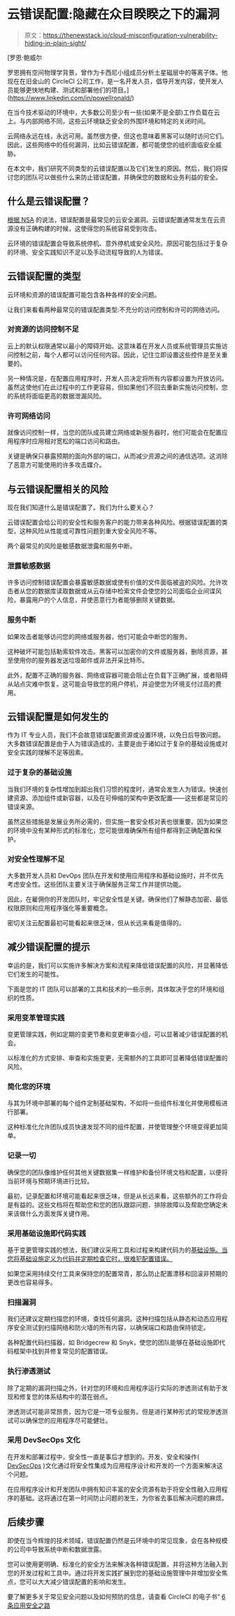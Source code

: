 # 云错误配置:隐藏在众目睽睽之下的漏洞

> 原文：<https://thenewstack.io/cloud-misconfiguration-vulnerability-hiding-in-plain-sight/>

[](https://www.linkedin.com/in/powellronald/)

 [罗恩·鲍威尔

罗恩拥有空间物理学背景，曾作为卡西尼小组成员分析土星磁层中的等离子体。他现在在旧金山的 CircleCI 公司工作，是一名开发人员，倡导开发内容，使开发人员能够更快地构建、测试和部署他们的项目。](https://www.linkedin.com/in/powellronald/) [](https://www.linkedin.com/in/powellronald/)

在当今技术驱动的环境中，大多数公司至少有一些(如果不是全部)工作负载在云上。与内部网络不同，这些云环境缺乏安全的外围环境和特定的关闭时间。

云网络永远在线，永远可用。虽然很方便，但这也意味着黑客可以随时访问它们。因此，这些网络中的任何漏洞，比如云错误配置，都可能使您的组织面临安全威胁。

在本文中，我们研究不同类型的云错误配置以及它们发生的原因。然后，我们将探讨您的团队可以做些什么来防止错误配置，并确保您的数据和业务利益的安全。

## 什么是云错误配置？

[根据 NSA](https://media.defense.gov/2020/Jan/22/2002237484/-1/-1/0/CSI-MITIGATING-CLOUD-VULNERABILITIES_20200121.PDF) 的说法，错误配置是最常见的云安全漏洞。云错误配置通常发生在云资源没有正确构建的时候，这使得您的系统容易受到攻击。

云环境的错误配置会导致系统停机、意外停机或安全风险。原因可能包括过于复杂的环境、安全实践知识不足以及手动流程导致的人为错误。

## 云错误配置的类型

云环境和资源的错误配置可能包含各种各样的安全问题。

让我们来看看两种最常见的错误配置类型:不充分的访问控制和许可的网络访问。

### 对资源的访问控制不足

云上的默认权限通常以最小的障碍开始。这意味着在开发人员或系统管理员实施访问控制之前，每个人都可以访问任何内容。因此，记住立即设置这些控件是至关重要的。

另一种情况是，在配置应用程序时，开发人员决定将所有内容都设置为开放访问。虽然这使他们在此过程中的工作更容易，但如果他们不回去重新实施访问控制，您的系统将面临更高的数据泄漏风险。

### 许可网络访问

就像访问控制一样，当您的团队成员建立网络或新服务器时，他们可能会在配置应用程序时应用相对宽松的端口访问和路由。

关键是确保只暴露预期的面向外部的端口，从而减少资源之间的通信选项。这消除了恶意方可能使用的许多攻击媒介。

## 与云错误配置相关的风险

现在我们知道什么是错误配置了。我们为什么要关心？

云错误配置会给公司的安全性和服务客户的能力带来各种风险。根据错误配置的类型，这种风险从性能或可靠性问题到重大安全风险不等。

两个最常见的风险是敏感数据泄露和服务中断。

### 泄露敏感数据

许多访问控制错误配置会暴露敏感数据或使有价值的文件面临被盗的风险。允许攻击者从您的数据库读取数据或从云存储中检索文件会使您的公司面临企业间谍风险，暴露用户的个人信息，并使恶意行为者能够删除关键数据。

### 服务中断

如果攻击者能够访问您的网络或服务器，他们可能会中断您的服务。

这种破坏可能包括勒索软件攻击。黑客可以加密你的文件或服务器，删除资源，甚至使用你的服务器发送垃圾邮件或非法开采比特币。

此外，配置不正确的服务器、网络或容器可能会阻止在负载下正确扩展，或者阻碍从站点灾难中恢复。这可能会导致您的用户停机，并迫使您为环境支付过高的费用。

## 云错误配置是如何发生的

作为 IT 专业人员，我们不会故意错误配置资源或设置环境，以免日后导致问题。大多数错误配置是由于人为错误造成的，主要是由于诸如过于复杂的基础设施或对安全实践的理解不足等因素。

### 过于复杂的基础设施

当我们环境的复杂性增加到超出我们习惯的程度时，通常会发生人为错误。快速创建资源、添加组件或新容器，以及在可伸缩的架构中更改配置——这些都是常见的错误来源。

虽然这些措施是发展业务所必需的，但实施一套安全核对表也很重要。因为如果您的环境中没有某种形式的标准化，您可能很难确保所有组件都得到正确配置和保护。

### 对安全性理解不足

大多数开发人员和 DevOps 团队在开发和使用应用程序和基础设施时，并不优先考虑安全性。这些团队主要关注于确保服务正常工作并提供功能。

因此，在雇佣你的开发团队时，牢记安全性是关键。确保他们了解静态加密、最低权限原则和应用程序强化等重要概念。

密切关注云配置最初可能看起来很乏味，但从长远来看是值得的。

## 减少错误配置的提示

幸运的是，我们可以实施许多解决方案和流程来降低错误配置的风险，并显著降低它们发生的可能性。

下面是您的 IT 团队可以部署的工具和技术的一些示例，具体取决于您的环境和组织的性质。

### 采用变革管理实践

变更管理实践，例如定期的变更节奏和变更审查小组，可以显著减少错误配置的机会。

以标准化的方式安排、审查和实施变更，无需额外的工具即可显著降低错误配置的风险。

### 简化您的环境

与其为环境中部署的每个组件定制基础架构，不如将一些组件标准化并使用模板进行部署。

这种标准化允许团队成员快速发现不同的组件配置，并使管理整个环境变得更加简单。

### 记录一切

确保您的团队像维护任何其他关键数据集一样维护和备份环境文档和配置，以便将当前环境与预期环境进行比较。

最初，记录配置和环境可能看起来很乏味，但是从长远来看，这些额外的工作将会是有益的。这些文档将在帮助您和您的团队跟踪问题、排除故障以及帮助您确定未来该做什么方面发挥关键作用。

### 采用基础设施即代码实践

基于变更管理实践的想法，我们建议采用工具和过程来构建代码为的[基础设施。当您将基础设施定义为代码并定期检查它时，很难犯配置错误。](https://circleci.com/blog/an-intro-to-infrastructure-as-code/)

如果您采用持续交付工具来保持您的配置常青，那么防止配置漂移和回滚非预期的更改也容易得多。

### 扫描漏洞

我们还建议定期扫描您的环境，查找任何漏洞。这种扫描包括从静态和动态应用程序安全测试到扫描网络和防火墙的所有内容，以确保端口和路由保持锁定。

各种配置代码扫描器，如 Bridgecrew 和 Snyk，使您的团队能够在基础设施即代码框架中找到并修复常见的配置错误。

### 执行渗透测试

除了定期的漏洞扫描之外，针对您的环境和应用程序运行实际的渗透测试有助于发现和修复您的体系结构中的潜在弱点。

渗透测试可能非常昂贵，因为它是一项专业服务。但是进行某种形式的常规渗透测试可以确保您的应用程序尽可能健壮。

### 采用 DevSecOps 文化

在开发和部署过程中，安全性一直是事后才想到的。开发、安全和操作( [DevSecOps](https://circleci.com/blog/security-best-practices-for-ci-cd/) )文化通过将安全性集成为应用程序设计和开发的一个方面来解决这个问题。

在应用程序设计和开发团队中拥有知识丰富的安全资源有助于将安全性融入应用程序的基础。这将通过在第一时间防止问题的发生，为你省去事后解决问题的麻烦。

## 后续步骤

即使在当今辉煌的技术领域，错误配置仍然是云环境中的常见现象，会在各种规模的公司中导致系统中断和数据泄露。

您可以使用更明确、标准化的安全方法来解决各种错误配置，并将这种方法融入到您的开发过程和工具中。通过将开发实践扩展到您的基础设施管理中并增加安全焦点，您可以大大减少错误配置的影响和发生。

要了解更多关于常见安全问题以及如何预防的信息，请查看 CircleCI 的电子书“ [6 条应用安全之路](https://circleci.com/resources/6-paths-to-app-security/)

<svg xmlns:xlink="http://www.w3.org/1999/xlink" viewBox="0 0 68 31" version="1.1"><title>Group</title> <desc>Created with Sketch.</desc></svg>